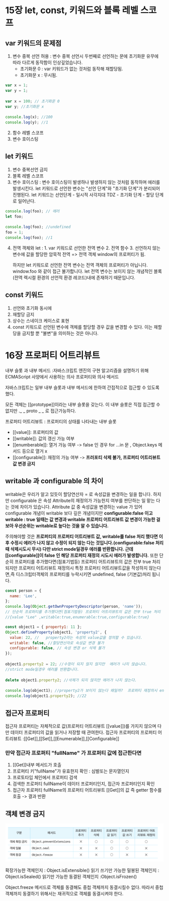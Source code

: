 # 15장 let, const, 키워드와 블록 레벨 스코프

## var 키워드의 문제점

1. 변수 중복 선언 허용
   : 변수 중복 선언시 두번째로 선언하는 문에 초기화문 유무에 따라 다르게 동작함이 인상깊었습니다.
   - 초기화문 0 : var 키워드가 없는 것처럼 동작해 재할당됨.
   - 초기화문 x : 무시됨.

```js
var x = 1;
var y = 1;

var x = 100; // 초기화문 0
var y; //초기화문 x

console.log(x); //100
console.log(y); //1
```

2. 함수 레벨 스코프
3. 변수 호이스팅

## let 키워드

1. 변수 중복선언 금지
2. 블록 레벨 스코프
3. 변수 호이스팅 : 변수 호이스팅이 발생하나 발생하지 않는 것처럼 동작하며 에러를 발생시킨다.
   let 키워드로 선언한 변수는 "선언 단계"와 "초기화 단계"가 분리되어 진행된다. let 키워드는 선언단계 - 일시적 사각지대 TDZ - 초기화 단계 - 할당 단계 로 일어난다.

```js
console.log(foo); // 에러
let foo;

console.log(foo); //undefined
foo = 1;
console.log(foo); //1
```

4. 전역 객체와 let
   : 1. var 키워드로 선언한 전역 변수 2. 전역 함수 3. 선언하지 않는 변수에 값을 할당한 암묵적 전역 => 전역 객체 window의 프로퍼티가 됨.

   하지만 let 키워드로 선언한 전역 변수는 전역 객체의 프로퍼티가 아닙니다. window.foo 와 같이 접근 불가합니다. let 전역 변수는 보이지 않는 개념적인 블록(전역 렉시컬 환경의 선언적 환경 레코드)내에 존재하기 때문입니다.

## const 키워드

1. 선언와 초기화 동시에
2. 재할당 금지
3. 상수는 스네이크 케이스로 표현
4. const 키워드로 선언된 변수에 객체를 할당할 경우 값을 변경할 수 있다. 이는 재할당을 금지할 뿐 "불변"을 의미하는 것은 아니다.

# 16장 프로퍼티 어트리뷰트

내부 슬롯 과 내부 메서드
:자바스크립트 엔진의 구현 알고리즘을 설명하기 위해 ECMAScript 사양에서 사용하는 의사 프로퍼티와 의사 메서드

자바스크립트는 일부 내부 슬롯과 내부 메서드에 한하여 간접적으로 접근할 수 있도록 했다.

모든 객체는 [[prototype]]이라는 내부 슬롯을 갖는다. 이 내부 슬롯은 직접 접근할 수 없지만 .\_ _ proto _ \_ 로 접근가능하다.

프로퍼티 어트리뷰트 : 프로퍼티의 상태를 나타내는 내부 슬롯

- [[value]]: 프로퍼티의 값
- [[writable]]: 값의 갱신 가능 여부
- [[enumberable]]: 열거 가능 여부 -> false 인 경우 for ...in 문 , Object.keys 메서드 등으로 열거 x
- [[configurable]]: 재정의 가능 여부 -> **프러포티 삭제 불가, 프로퍼티 어트리뷰트 값 변경 금지**

## writable 과 configurable 의 차이

writable은 우리가 알고 있듯이 할당연산자 = 로 속성값을 변경하는 일을 합니다. 하지만 configurable 은 속성 Attribute의 재정의가 가능한지 여부를 판단하는 일 맡는 다는 것에 차이가 있습니다. Attribute 값 중 속성값을 변경하는 value 가 있어 configurable 개념이 writable 보다 깊은 개념이지만 **configurable:false 이고 writable : true 일때는 값 변경과 writable 프로퍼티 어트리뷰트 값 변경이 가능한 걸 보아 우선순위는 writable로 높다는 것을 알 수 있습니다.**

주의해야할 것은 **프로퍼티의 프로퍼티 어트리뷰트 값, writable를 false 처리 했다면 이후 수정시 에러가 나지 않고 수정이 되지 않는 다는 것입니다.(configurable:false 처리때 삭제시도시 무시) 다만 strict mode일경우 에러를 반환합니다. 근데 [[configurable]]이 false 인 해당 프로퍼티 재정의 시도시 에러가 발생합니다.**
또한 단순히 프로퍼티를 추가했다면(점표기법등) 프로퍼티 어트리뷰트의 값은 전부 true 처리 되지만 프로퍼티 어트리뷰트 재정의시 특정 프로퍼티 어트리뷰트값을 작성하지 않는다면,즉 디스크립터객체의 프로퍼티를 누락시키면 undefined, false (기본값)처리 됩니다.

```js
const person = {
  name: 'Lee',
};
console.log(Object.getOwnPropertyDescriptor(person, 'name'));
// 단순히 프로퍼티를 추가했다면(점표기법등) 프로퍼티 어트리뷰트의 값은 전부 true 처리
//{value "Lee" ,writable:true,enumerable:true,configurable:true}
```

```js
const object1 = { property1: 11 };
Object.defineProperty(object1, 'property2', {
  value: 22, //   property2라는 속성의 value값을 정의할 수 있습니다.
  writable: false, //할당연산자로 속성값 변경 불가
  configurable: false, // 속성 변경 or 삭제 불가
});

object1.property2 = 22; //수정이 되지 않지 않지만  에러가 나지 않습니다.
//strict mode일경우 에러를 반환합니다.

delete object1.property2; //삭제가 되지 않지만 에러가 나지 않는다.

console.log(object1); //property2가 보이지 않는다 왜일까?  프로퍼티 재정의시 enumarable 설정하지 않으면 기본값 false 처리하여 보이지 않게 된다.
console.log(object1.property2); //22
```

## 접근자 프로퍼티

접근자 프로퍼티는 자체적으로 값(프로퍼티 어트리뷰트 [[value]])를 가지지 않으며 다만 데이터 프로퍼티의 값을 읽거나 저장할 때 관여한다.
접근자 프로퍼티의 프로퍼티 어트리뷰트 :[[Get]],[[Set]],[[Enumerable]],[[Configurable]]

### 만약 접근자 프로퍼티 "fullName" 가 프로퍼티 값에 접근한다면

1. [[Get]]내부 메서드가 호출
2. 프로퍼티 키"fullName"가 유효한지 확인 : 심벌또는 문자열인지
3. 프로토타입 체인에서 프로퍼티 검색
4. 검색한 프로퍼티 fullName이 데이터 프로퍼티인지, 접근자 프로퍼티인지 확인
5. 접근자 프로퍼티 fullName의 프로퍼티 어트리뷰트 [[Get]]의 값 즉 getter 함수를 호출 -> 결과 반환

## 객체 변경 금지

![객체확장금지이미지](./img/preventExtensions_seal_freeze.png)

확장가능한 객체인지 : Object.isExtensible()
읽기 쓰기만 가능한 밀봉된 객체인지 : Object.isSealed()
읽기만 가능한 동결된 객체인지 :Object.isFrozen()

Object.freeze 메서드로 객체를 동결해도 중첩 객체까지 동결시킬수 없다.
따라서 중첩 객체까지 동결하기 위해서는 재귀적으로 객체를 동결시켜야 한다.
